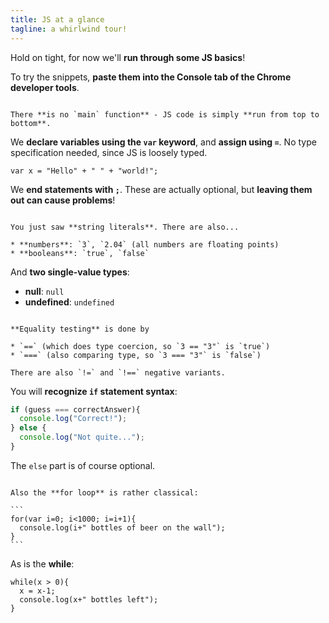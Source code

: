 ```yaml
---
title: JS at a glance
tagline: a whirlwind tour!
---
```


Hold on tight, for now we'll **run through some JS basics**!

To try the snippets, **paste them into the Console tab of the Chrome developer tools**.

~~~

There **is no `main` function** - JS code is simply **run from top to bottom**.

~~~

We **declare variables using the `var` keyword**, and **assign using `=`**. No type specification needed, since JS is loosely typed.

```
var x = "Hello" + " " + "world!";
```

We **end statements with `;`**. These are actually optional, but **leaving them out can cause problems**!

~~~

You just saw **string literals**. There are also...

* **numbers**: `3`, `2.04` (all numbers are floating points)
* **booleans**: `true`, `false`

~~~

And **two single-value types**:

* **null**: `null`
* **undefined**: `undefined`

~~~

**Equality testing** is done by

* `==` (which does type coercion, so `3 == "3"` is `true`)
* `===` (also comparing type, so `3 === "3"` is `false`)

There are also `!=` and `!==` negative variants.

~~~

You will **recognize `if` statement syntax**:

```javascript
if (guess === correctAnswer){
  console.log("Correct!");
} else {
  console.log("Not quite...");
}
```

The `else` part is of course optional.

~~~

Also the **for loop** is rather classical:

```
for(var i=0; i<1000; i=i+1){
  console.log(i+" bottles of beer on the wall");
}
```

~~~

As is the **while**:

```
while(x > 0){
  x = x-1;
  console.log(x+" bottles left");
}
```
